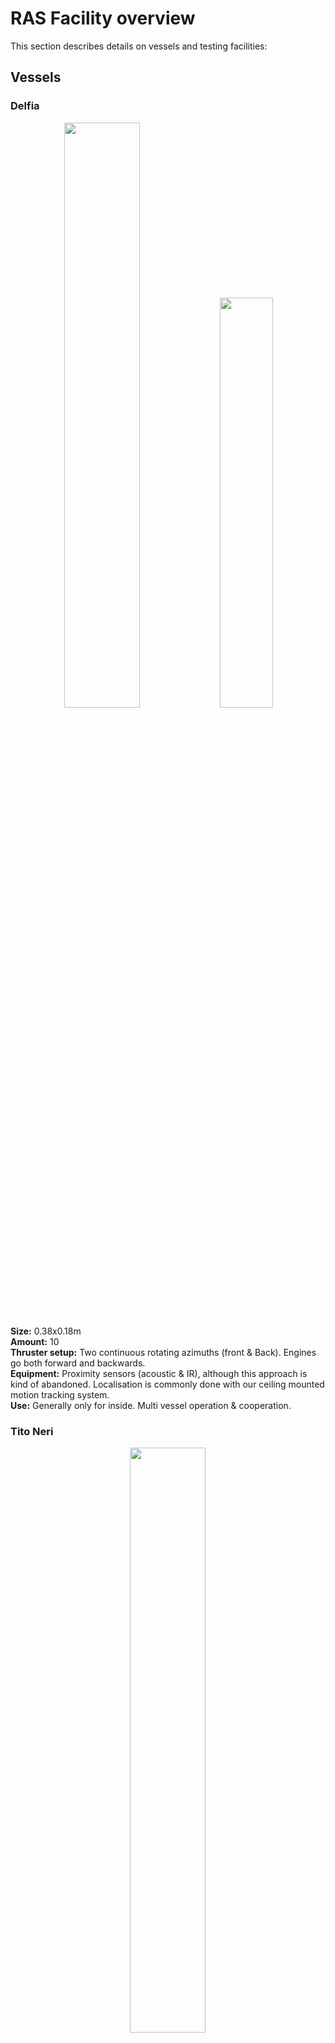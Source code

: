 # RAS Facility overview
This section describes details on vessels and testing facilities:

## Vessels
### Delfia
<p align="center" width="100%">
    <img width="49%" src="https://github.com/RAS-Delft/ras-documentation-overview/assets/5917472/8a3fc33d-0242-473b-befc-885b4bf8486c"> 
    <img width="41%" src="https://github.com/RAS-Delft/ras-documentation-overview/assets/5917472/3f1e82c8-3f96-47f9-8282-3bd9f3765872"> 
</p>

**Size:** 0.38x0.18m <br>
**Amount:** 10 <br>
**Thruster setup:** Two continuous rotating azimuths (front & Back). Engines go both forward and backwards. <br>
**Equipment:** Proximity sensors (acoustic & IR), although this approach is kind of abandoned. Localisation is commonly done with our ceiling mounted motion tracking system. <br>
**Use:** Generally only for inside. Multi vessel operation & cooperation.  <br>

### Tito Neri
<p align="center" width="100%">
    <img width="49%" src="https://github.com/RAS-Delft/ras-documentation-overview/assets/5917472/65e36b58-d1d1-42c9-847d-ed3fac3eb715"> 
</p> <br> 


<p align="center" width="100%">
    <img width="49%" src="https://github.com/RAS-Delft/ras-documentation-overview/assets/5917472/00997989-a04b-48d1-812b-f55d01441ef6"> 
</p> <br> 

**Size:** 0.98x0.33m <br>
**Amount:** 7 in various colours<br>
**Thruster setup:** Two non continous rotating azimuths at the aft (limits ±135°). Fixed angle bow thruster at the stern. Engines go both forward and backwards. <br>
**Equipment:** 9 axis inertial measurement unit (3axis linear & 3axis angular accelleration, 3axis magnetometer), Emlid M2+ RTK GNSS (we have our own station to generate correction messages), optional: cameras <br>
**Use:** Inside with optical motion tracking system and outside with ship mounted localization <br>

### Grey Seabax
**Size:** 1.37x0.29m <br>
**Amount:** 1 <br>
**Equipment:** Relatively large deck for various sensors and processing units, such as a Jetson + camera's for neural networks to do optical detection & localisation.  <br>
**Use:** Inside and outside <br>

## Testing locations
### Towing Tank
<p align="center" width="100%">
    <img width="49%" src="https://github.com/RAS-Delft/ras-documentation-overview/assets/5917472/56f17134-bb99-4894-884e-6088673ef12a"> 
    
</p>

<p align="center" width="100%">
    <img width="35%" src="https://github.com/RAS-Delft/ras-documentation-overview/assets/5917472/64d04893-7eca-4e71-8e18-016c4e0bbb9f"> 
    <img width="45%" src="https://github.com/RAS-Delft/ras-documentation-overview/assets/5917472/5f59164f-78df-4837-aff3-49a58523974f"> 
</p>

### Flume Tank
<p align="center" width="100%">
    <img width="70%" src="https://github.com/RAS-Delft/ras-documentation-overview/assets/5917472/1d608763-c2a8-4dd7-90b6-39cc9a6998d1"> 
</p>

### Faculty Pond
<p align="center" width="100%">
    <img width="70%" src="https://github.com/RAS-Delft/ras-documentation-overview/assets/5917472/53bf8879-9793-4bd3-96a0-1388fbe3c513"> 
</p>

### Tabletop tank
<p align="center" width="100%">
    <img width="70%" src="https://github.com/RAS-Delft/ras-documentation-overview/assets/5917472/441427fc-8ecc-4fba-8f58-c0ae4f0c4882"> 
</p>

### RAS Basement tank
This tank is in development as of december 2023. To be updated... <br>

The purpose of this tank is doing experiments in non-flowing water for surface & underwater robots. 
The approximate surface is 4.0x3.0m at a maximum waterdepth of 1.2m. It will be equipped with optical motion tracking systems similar to the other tanks (for surface operation).  
